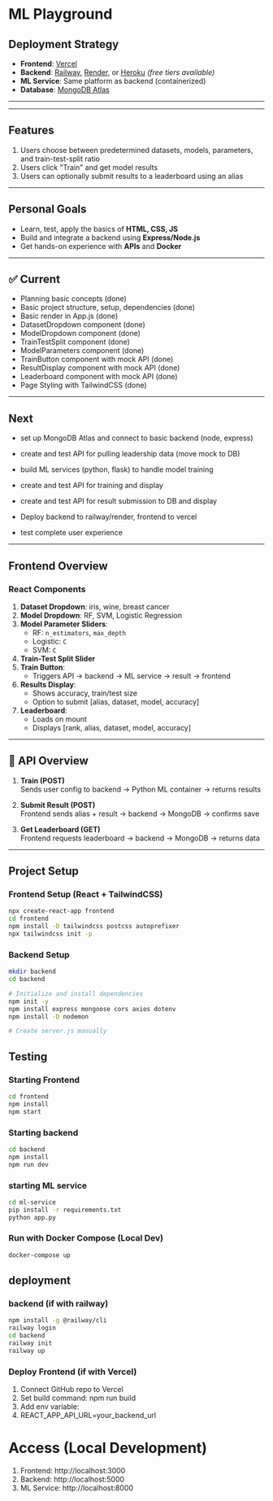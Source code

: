 # ML Playground

## Deployment Strategy

- **Frontend**: [Vercel](https://vercel.com/)
- **Backend**: [Railway](https://railway.app/), [Render](https://render.com/), or [Heroku](https://www.heroku.com/) *(free tiers available)*
- **ML Service**: Same platform as backend (containerized)
- **Database**: [MongoDB Atlas](https://www.mongodb.com/cloud/atlas)

---

---

## Features

1. Users choose between predetermined datasets, models, parameters, and train-test-split ratio
2. Users click "Train" and get model results
3. Users can optionally submit results to a leaderboard using an alias

---

## Personal Goals

- Learn, test, apply the basics of **HTML, CSS, JS**
- Build and integrate a backend using **Express/Node.js**
- Get hands-on experience with **APIs** and **Docker**

---

## ✅ Current 
- Planning basic concepts (done)
- Basic project structure, setup, dependencies (done)
- Basic render in App.js (done)
- DatasetDropdown component (done)
- ModelDropdown component (done)
- TrainTestSplit component (done)
- ModelParameters component (done)
- TrainButton component with mock API (done)
- ResultDisplay component with mock API (done)
- Leaderboard component with mock API (done)
- Page Styling with TailwindCSS (done)

---

## Next



- set up MongoDB Atlas and connect to basic backend (node, express)
- create and test API for pulling leadership data (move mock to DB)

- build ML services (python, flask) to handle model training 
- create and test API for training and display
- create and test API for result submission to DB and display

- Deploy backend to railway/render, frontend to vercel
- test complete user experience

---

## Frontend Overview

### React Components

1. **Dataset Dropdown**: iris, wine, breast cancer
2. **Model Dropdown**: RF, SVM, Logistic Regression
3. **Model Parameter Sliders**:  
   - RF: `n_estimators`, `max_depth`  
   - Logistic: `C`  
   - SVM: `C`
4. **Train-Test Split Slider**
5. **Train Button**:  
   - Triggers API → backend → ML service → result → frontend
6. **Results Display**:  
   - Shows accuracy, train/test size  
   - Option to submit [alias, dataset, model, accuracy]
7. **Leaderboard**:  
   - Loads on mount  
   - Displays [rank, alias, dataset, model, accuracy]
---

## 🔌 API Overview

1. **Train (POST)**  
   Sends user config to backend → Python ML container → returns results

2. **Submit Result (POST)**  
   Frontend sends alias + result → backend → MongoDB → confirms save

3. **Get Leaderboard (GET)**  
   Frontend requests leaderboard → backend → MongoDB → returns data

---

## Project Setup

### Frontend Setup (React + TailwindCSS)

```bash
npx create-react-app frontend
cd frontend
npm install -D tailwindcss postcss autoprefixer
npx tailwindcss init -p
```
### Backend Setup

```bash
mkdir backend
cd backend

# Initialize and install dependencies
npm init -y
npm install express mongoose cors axios dotenv
npm install -D nodemon

# Create server.js manually
```
## Testing

### Starting Frontend
```bash
cd frontend
npm install
npm start
```

### Starting backend
```bash
cd backend
npm install
npm run dev
```
### starting ML service
```bash
cd ml-service
pip install -r requirements.txt
python app.py
```

### Run with Docker Compose (Local Dev)
```bash
docker-compose up
```

## deployment 

### backend (if with railway)
```bash
npm install -g @railway/cli
railway login
cd backend
railway init
railway up
```

### Deploy Frontend (if with Vercel)

1. Connect GitHub repo to Vercel
2. Set build command: npm run build
3. Add env variable:
4. REACT_APP_API_URL=your_backend_url


# Access (Local Development)

1. Frontend: http://localhost:3000
2. Backend: http://localhost:5000
3. ML Service: http://localhost:8000

